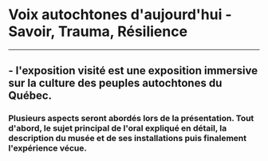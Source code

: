 # **Voix autochtones d'aujourd'hui - Savoir, Trauma, Résilience**
__________
## - **l'exposition visité est une exposition immersive sur la culture des peuples autochtones du Québec.**
### **Plusieurs aspects seront abordés lors de la présentation. Tout d'abord, le sujet principal de l'oral expliqué en détail, la description du musée et de ses installations puis finalement l'expérience vécue.**


